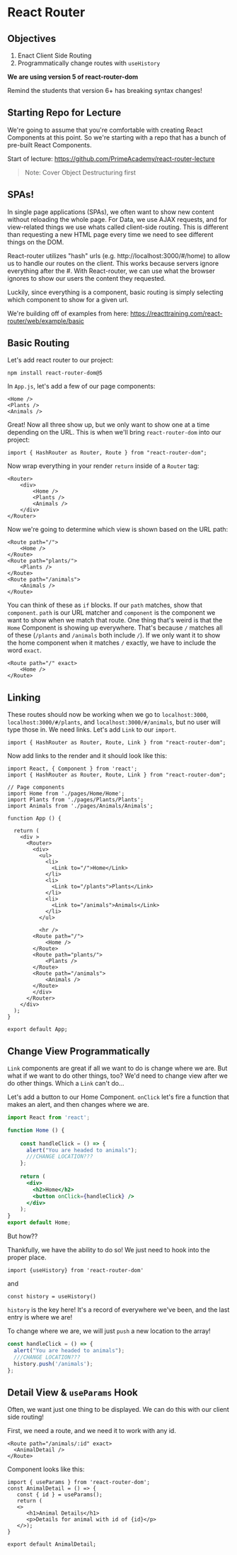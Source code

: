# React Router

## Objectives
1. Enact Client Side Routing
2. Programmatically change routes with `useHistory`

**We are using version 5 of react-router-dom**

Remind the students that version 6+ has breaking syntax changes!


## Starting Repo for Lecture

We're going to assume that you're comfortable with creating React Components at this point. So we're starting with a repo that has a bunch of pre-built React Components.

Start of lecture: https://github.com/PrimeAcademy/react-router-lecture

> Note: Cover Object Destructuring first

## SPAs!
In single page applications (SPAs), we often want to show new content without reloading the whole page. For Data, we use AJAX requests, and for view-related things we use whats called client-side routing. This is different than requesting a new HTML page every time we need to see different things on the DOM.

React-router utilizes "hash" urls (e.g. http://localhost:3000/#/home) to allow us to handle our routes on the client. This works because servers ignore everything after the #. With React-router, we can use what the browser ignores to show our users the content they requested.

Luckily, since everything is a component, basic routing is simply selecting which component to show for a given url.

We're building off of examples from here: https://reacttraining.com/react-router/web/example/basic


## Basic Routing

Let's add react router to our project:

```
npm install react-router-dom@5
```

In `App.js`, let's add a few of our page components:

```JSX
<Home />
<Plants />
<Animals />
```

Great! Now all three show up, but we only want to show one at a time depending on the URL. This is when we'll bring `react-router-dom` into our project:

```JSX
import { HashRouter as Router, Route } from "react-router-dom";
```

Now wrap everything in your render `return` inside of a `Router` tag:

```JSX
<Router>
    <div>
        <Home />
        <Plants />
        <Animals />
    </div>
</Router>
```

Now we're going to determine which view is shown based on the URL path:

```JSX
<Route path="/">
    <Home />
</Route>
<Route path="plants/">
    <Plants />
</Route>
<Route path="/animals">
    <Animals />
</Route>
```

You can think of these as `if` blocks. If our `path` matches, show that `component`. `path` is our URL matcher and `component` is the component we want to show when we match that route. One thing that's weird is that the `Home` Component is showing up everywhere. That's because `/` matches all of these (`/plants` and `/animals` both include `/`). If we only want it to show the home component when it matches `/` exactly, we have to include the word `exact`.

```JSX
<Route path="/" exact>
    <Home />
</Route>
```

## Linking

These routes should now be working when we go to `localhost:3000`, `localhost:3000/#/plants`, and `localhost:3000/#/animals`, but no user will type those in. We need links. Let's add `Link` to our `import`.

```JSX
import { HashRouter as Router, Route, Link } from "react-router-dom";
```

Now add links to the render and it should look like this:

```JSX
import React, { Component } from 'react';
import { HashRouter as Router, Route, Link } from "react-router-dom";

// Page components
import Home from './pages/Home/Home';
import Plants from './pages/Plants/Plants';
import Animals from './pages/Animals/Animals';

function App () {

  return (
    <div >
      <Router>
        <div>
          <ul>
            <li>
              <Link to="/">Home</Link>
            </li>
            <li>
              <Link to="/plants">Plants</Link>
            </li>
            <li>
              <Link to="/animals">Animals</Link>
            </li>
          </ul>

          <hr />
        <Route path="/">
            <Home />
        </Route>
        <Route path="plants/">
            <Plants />
        </Route>
        <Route path="/animals">
            <Animals />
        </Route>
        </div>
      </Router>
    </div>
  );
}

export default App;
```

## Change View Programmatically

`Link` components are great if all we want to do is change where we are. But what if we want to do other things, too? We'd need to change view after we do other things. Which a `Link` can't do...

Let's add a button to our Home Component.  `onClick` let's fire a function that makes an alert, and then changes where we are.

```jsx
import React from 'react';

function Home () {
    
    const handleClick = () => {
      alert("You are headed to animals");
      ///CHANGE LOCATION???
    };
    
    return (
      <div>
        <h2>Home</h2>
        <button onClick={handleClick} />
      </div>
    );
}
export default Home;
```


But how??

Thankfully, we have the ability to do so! We just need to hook into the proper place.

`import {useHistory} from 'react-router-dom'`

and

`const history = useHistory()`

`history` is the key here! It's a record of everywhere we've been, and the last entry is where we are!

To change where we are, we will just `push` a new location to the array!

```jsx
const handleClick = () => {
  alert("You are headed to animals");
  ///CHANGE LOCATION???
  history.push('/animals');
}; 
```



## Detail View & `useParams` Hook

Often, we want just one thing to be displayed. We can do this with our client side routing!

First, we need a route, and we need it to work with any id. 
            
```JSX
<Route path="/animals/:id" exact>
  <AnimalDetail />
</Route>
```
Component looks like this:

```JSX
import { useParams } from 'react-router-dom';
const AnimalDetail = () => {
   const { id } = useParams(); 
   return (
   <>
      <h1>Animal Details</h1>
      <p>Details for animal with id of {id}</p>
   </>);
}

export default AnimalDetail;
```
